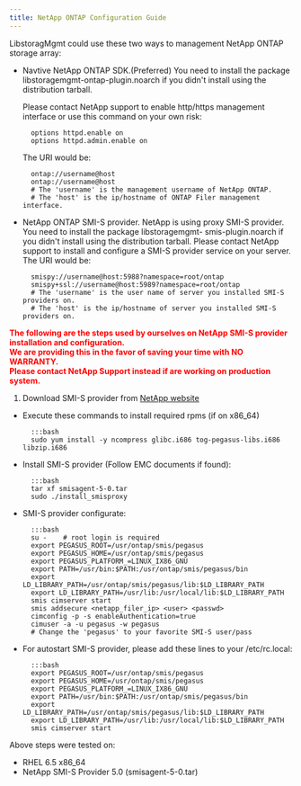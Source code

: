```yaml
---
title: NetApp ONTAP Configuration Guide
---
```


LibstoragMgmt could use these two ways to management NetApp ONTAP storage array:

* Navtive NetApp ONTAP SDK.(Preferred)
  You need to install the package libstoragemgmt-ontap-plugin.noarch if you didn't install
  using the distribution tarball.

  Please contact NetApp support to enable http/https management interface or use this
  command on your own risk:

        options httpd.enable on
        options httpd.admin.enable on
  The URI would be:

        ontap://username@host
        ontap://username@host
        # The 'username' is the management username of NetApp ONTAP.
        # The 'host' is the ip/hostname of ONTAP Filer management interface.

* NetApp ONTAP SMI-S provider.
  NetApp is using proxy SMI-S provider.  You need to install the package libstoragemgmt-
  smis-plugin.noarch if you didn't install using the distribution tarball.
  Please contact NetApp support to install and configure a SMI-S provider service on
  your server. The URI would be:

        smispy://username@host:5988?namespace=root/ontap
        smispy+ssl://username@host:5989?namespace=root/ontap
        # The 'username' is the user name of server you installed SMI-S providers on.
        # The 'host' is the ip/hostname of server you installed SMI-S providers on.

<p style="color: red">
<b>
The following are the steps used by ourselves on NetApp SMI-S provider
<br>
installation and configuration.
<br>
We are providing this in the favor of saving your time with NO WARRANTY.
<br>
Please contact NetApp Support instead if are working on production system.
</b>
</p>

1. Download SMI-S provider from [NetApp website](http://support.netapp.com/download/defs/smis/Linux.shtml)

* Execute these commands to install required rpms (if on x86_64)

        :::bash
        sudo yum install -y ncompress glibc.i686 tog-pegasus-libs.i686 libzip.i686

* Install SMI-S provider (Follow EMC documents if found):

        :::bash
        tar xf smisagent-5-0.tar
        sudo ./install_smisproxy

* SMI-S provider configurate:

        :::bash
        su -    # root login is required
        export PEGASUS_ROOT=/usr/ontap/smis/pegasus
        export PEGASUS_HOME=/usr/ontap/smis/pegasus
        export PEGASUS_PLATFORM_=LINUX_IX86_GNU
        export PATH=/usr/bin:$PATH:/usr/ontap/smis/pegasus/bin
        export LD_LIBRARY_PATH=/usr/ontap/smis/pegasus/lib:$LD_LIBRARY_PATH
        export LD_LIBRARY_PATH=/usr/lib:/usr/local/lib:$LD_LIBRARY_PATH
        smis cimserver start
        smis addsecure <netapp_filer_ip> <user> <passwd>
        cimconfig -p -s enableAuthentication=true
        cimuser -a -u pegasus -w pegasus
        # Change the 'pegasus' to your favorite SMI-S user/pass

* For autostart SMI-S provider, please add these lines to your /etc/rc.local:

        :::bash
        export PEGASUS_ROOT=/usr/ontap/smis/pegasus
        export PEGASUS_HOME=/usr/ontap/smis/pegasus
        export PEGASUS_PLATFORM_=LINUX_IX86_GNU
        export PATH=/usr/bin:$PATH:/usr/ontap/smis/pegasus/bin
        export LD_LIBRARY_PATH=/usr/ontap/smis/pegasus/lib:$LD_LIBRARY_PATH
        export LD_LIBRARY_PATH=/usr/lib:/usr/local/lib:$LD_LIBRARY_PATH
        smis cimserver start

Above steps were tested on:

* RHEL 6.5 x86_64
* NetApp SMI-S Provider 5.0 (smisagent-5-0.tar)
